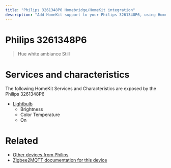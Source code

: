 ```yaml
---
title: "Philips 3261348P6 Homebridge/HomeKit integration"
description: "Add HomeKit support to your Philips 3261348P6, using Homebridge, Zigbee2MQTT and homebridge-z2m."
---
```

<!---
This file has been GENERATED using src/docgen/docgen.ts
DO NOT EDIT THIS FILE MANUALLY!
-->
# Philips 3261348P6
> Hue white ambiance Still


# Services and characteristics
The following HomeKit Services and Characteristics are exposed by
the Philips 3261348P6

* [Lightbulb](../../light.md)
  * Brightness
  * Color Temperature
  * On


# Related
* [Other devices from Philips](../index.md#philips)
* [Zigbee2MQTT documentation for this device](https://www.zigbee2mqtt.io/devices/3261348P6.html)